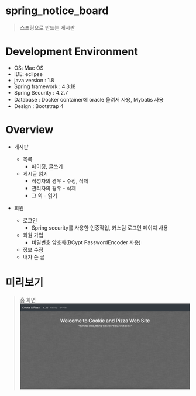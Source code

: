 # spring_notice_board
>스프링으로 만드는 게시판

# Development Environment
* OS: Mac OS
* IDE: eclipse
* java version : 1.8
* Spring framework : 4.3.18
* Spring Security : 4.2.7
* Database : Docker container에 oracle 올려서 사용, Mybatis 사용
* Design : Bootstrap 4

# Overview
* 게시판
  * 목록
    * 페이징, 글쓰기
  * 게시글 읽기
    * 작성자의 경우 - 수정, 삭제
    * 관리자의 경우 - 삭제
    * 그 외 - 읽기
    
* 회원 
  * 로그인
    * Spring security를 사용한 인증작업, 커스텀 로그인 페이지 사용
  * 회원 가입
    * 비밀번호 암호화(BCypt PasswordEncoder 사용)
  * 정보 수정
  * 내가 쓴 글
# 미리보기
> 홈 화면
![홈 화면](/readme_img/home.png "홈 화면 이미지")
